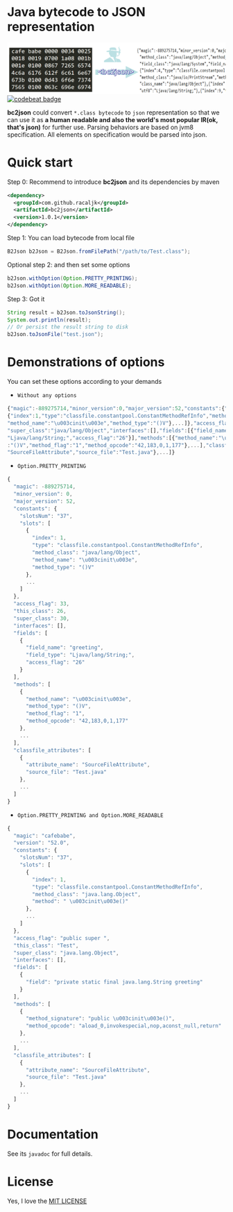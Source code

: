 # Java bytecode to JSON representation

![](static/logo.png)
[![codebeat badge](https://codebeat.co/badges/0d65b756-e695-4e21-8ae2-ff9c11450930)](https://codebeat.co/projects/github-com-racaljk-bc2json-master)

**bc2json** could convert `*.class bytecode` to `json` representation so that we can use it as **a human readable and also the world's most popular IR(ok, that's json)** for further use.
Parsing behaviors are based on jvm8 specification. All elements on specification would be parsed into json.

# Quick start
Step 0: Recommend to introduce **bc2json** and its dependencies by maven
```xml
<dependency>
  <groupId>com.github.racaljk</groupId>
  <artifactId>bc2json</artifactId>
  <version>1.0.1</version>
</dependency>
```
Step 1: You can load bytecode from local file
```java
B2Json b2Json = B2Json.fromFilePath("/path/to/Test.class");
```
Optional step 2: and then set some options
```java
b2Json.withOption(Option.PRETTY_PRINTING);
b2Json.withOption(Option.MORE_READABLE);
```
Step 3: Got it
```java
String result = b2Json.toJsonString();
System.out.println(result);
// Or persist the result string to disk
b2Json.toJsonFile("test.json");
```
# Demonstrations of options
You can set these options according to your demands
+ `Without any options` 
```javascript
{"magic":-889275714,"minor_version":0,"major_version":52,"constants":{"slotsNum":"37","slots":[
{"index":1,"type":"classfile.constantpool.ConstantMethodRefInfo","method_class":"java/lang/Object",
"method_name":"\u003cinit\u003e","method_type":"()V"},...]},"access_flag":33,"this_class":"Test",
"super_class":"java/lang/Object","interfaces":[],"fields":[{"field_name":"greeting","field_type":
"Ljava/lang/String;","access_flag":"26"}],"methods":[{"method_name":"\u003cinit\u003e","method_type"
:"()V","method_flag":"1","method_opcode":"42,183,0,1,177"},...],"classfile_attributes":[{"attribute_name":
"SourceFileAttribute","source_file":"Test.java"},...]}
```
+ `Option.PRETTY_PRINTING`
```javascript
{
  "magic": -889275714,
  "minor_version": 0,
  "major_version": 52,
  "constants": {
    "slotsNum": "37",
    "slots": [
      {
        "index": 1,
        "type": "classfile.constantpool.ConstantMethodRefInfo",
        "method_class": "java/lang/Object",
        "method_name": "\u003cinit\u003e",
        "method_type": "()V"
      },
      ...
    ]
  },
  "access_flag": 33,
  "this_class": 26,
  "super_class": 30,
  "interfaces": [],
  "fields": [
    {
      "field_name": "greeting",
      "field_type": "Ljava/lang/String;",
      "access_flag": "26"
    }
  ],
  "methods": [
    {
      "method_name": "\u003cinit\u003e",
      "method_type": "()V",
      "method_flag": "1",
      "method_opcode": "42,183,0,1,177"
    },
    ...
  ],
  "classfile_attributes": [
    {
      "attribute_name": "SourceFileAttribute",
      "source_file": "Test.java"
    },
    ...
  ]
}
```

+ `Option.PRETTY_PRINTING and Option.MORE_READABLE`
```javascript
{
  "magic": "cafebabe",
  "version": "52.0",
  "constants": {
    "slotsNum": "37",
    "slots": [
      {
        "index": 1,
        "type": "classfile.constantpool.ConstantMethodRefInfo",
        "method_class": "java.lang.Object",
        "method": " \u003cinit\u003e()"
      },
      ...
    ]
  },
  "access_flag": "public super ",
  "this_class": "Test",
  "super_class": "java.lang.Object",
  "interfaces": [],
  "fields": [
    {
      "field": "private static final java.lang.String greeting"
    }
  ],
  "methods": [
    {
      "method_signature": "public \u003cinit\u003e()",
      "method_opcode": "aload_0,invokespecial,nop,aconst_null,return"
    },
    ...
  ],
  "classfile_attributes": [
    {
      "attribute_name": "SourceFileAttribute",
      "source_file": "Test.java"
    },
    ...
  ]
}
```

# Documentation
See its `javadoc` for full details.

# License
Yes, I love the [MIT LICENSE](LICENSE)